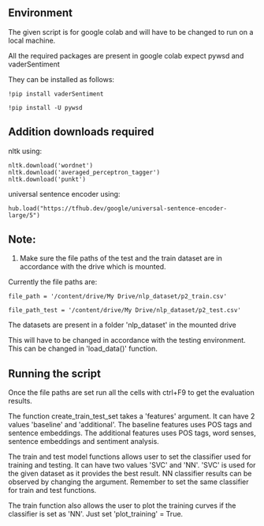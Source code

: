 ## Environment

The given script is for google colab and will have to be changed to run on a local machine.

All the required packages are present in google colab expect pywsd and vaderSentiment

They can be installed as follows:
```
!pip install vaderSentiment
```
```
!pip install -U pywsd
```

## Addition downloads required

nltk using:
```
nltk.download('wordnet')
nltk.download('averaged_perceptron_tagger')
nltk.download('punkt')
```

universal sentence encoder using: 

```
hub.load("https://tfhub.dev/google/universal-sentence-encoder-large/5")
```

## Note:
1. Make sure the file paths of the test and the train dataset are in accordance with the drive which is mounted.

Currently the file paths are: 

`
file_path = '/content/drive/My Drive/nlp_dataset/p2_train.csv'
`

`
file_path_test = '/content/drive/My Drive/nlp_dataset/p2_test.csv'
`

The datasets are present in a folder 'nlp_dataset' in the mounted drive

This will have to be changed in accordance with the testing environment.
This can be changed in 'load_data()' function.

## Running the script
Once the file paths are set run all the cells with ctrl+F9 to get the evaluation results.


The function create_train_test_set takes a 'features' argument.
It can have 2 values 'baseline' and 'additional'. 
The baseline features uses POS tags and sentence embeddings.
The additional features uses POS tags, word senses, sentence embeddings and sentiment analysis.


The train and test model functions allows user to set the classifier used for training and testing.
It can have two values 'SVC' and 'NN'. 'SVC' is used for the given dataset as it provides the best result.
NN classifier results can be observed by changing the argument. 
Remember to set the same classifier for train and test functions.


The train function also allows the user to plot the training curves if the classifier is set as 'NN'.
Just set 'plot_training' = True.  
